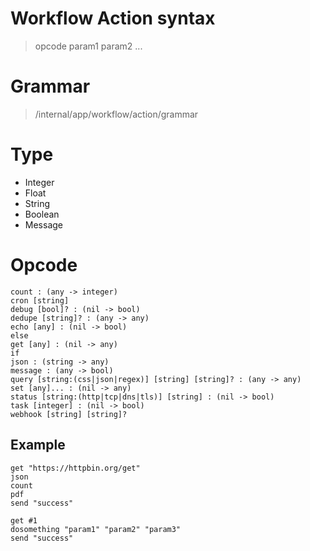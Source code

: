 # Workflow Action syntax

> opcode param1 param2 ...

# Grammar

> /internal/app/workflow/action/grammar

# Type

- Integer
- Float
- String
- Boolean
- Message

# Opcode

```
count : (any -> integer)
cron [string]
debug [bool]? : (nil -> bool)
dedupe [string]? : (any -> any)
echo [any] : (nil -> bool)
else
get [any] : (nil -> any)
if
json : (string -> any)
message : (any -> bool)
query [string:(css|json|regex)] [string] [string]? : (any -> any)
set [any]... : (nil -> any)
status [string:(http|tcp|dns|tls)] [string] : (nil -> bool)
task [integer] : (nil -> bool)
webhook [string] [string]?
```

## Example

```action
get "https://httpbin.org/get"
json
count
pdf
send "success"
```

```action
get #1
dosomething "param1" "param2" "param3" 
send "success"
```

